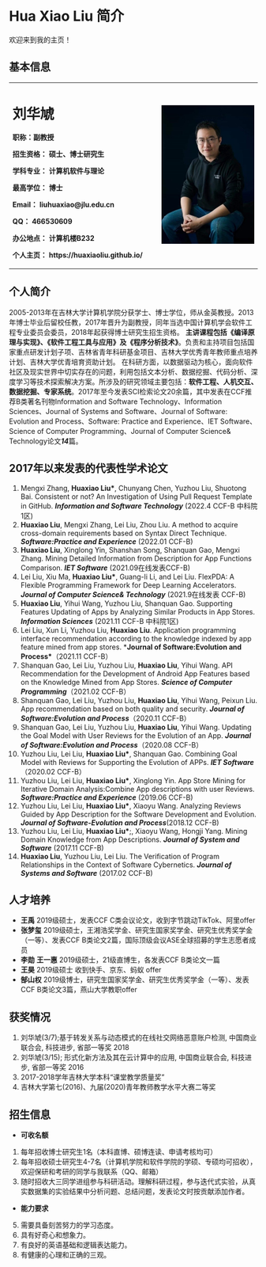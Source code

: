 # Hua Xiao Liu 简介
欢迎来到我的主页！

## 基本信息
<table border="0">
  <tr>
    <td width="60%">
      <h1>刘华虓</h1>
      <p><b>职称：副教授</b></p>
      <p><b>招生资格：	硕士、博士研究生</b></p>
      <p><b>学科专业：	计算机软件与理论</b></p>
      <p><b>最高学位：	博士</b></p>
      <p><b>Email：	liuhuaxiao@jlu.edu.cn</b></p>
      <p><b>QQ：	466530609</b></p>
      <p><b>办公地点：	计算机楼B232</b></p>
      <p><b>个人主页：	https://huaxiaoliu.github.io/
</b></p>
    </td>
    <td width="150%">
      <img src="/Teacher Liu.jpg" width="100%">   
    </td>
  </tr>
</table>

## 个人简介
   2005-2013年在吉林大学计算机学院分获学士、博士学位，师从金英教授。2013年博士毕业后留校任教，2017年晋升为副教授，同年当选中国计算机学会软件工程专业委员会委员，2018年起获得博士研究生招生资格。
**主讲课程包括《编译原理与实现》、《软件工程工具与应用》及《程序分析技术》**。负责和主持项目包括国家重点研发计划子项、吉林省青年科研基金项目、吉林大学优秀青年教师重点培养计划、吉林大学优青培育资助计划。
在科研方面，以数据驱动为核心，面向软件社区及现实世界中切实存在的问题，利用包括文本分析、数据挖掘、代码分析、深度学习等技术探索解决方案。所涉及的研究领域主要包括：**软件工程、人机交互、数据挖掘、专家系统**。2017年至今发表SCI检索论文20余篇，其中发表在CCF推荐B类著名刊物Information and Software Technology、Information Sciences、Journal of Systems and Software、Journal of Software: Evolution and Process、Software: Practice and Experience、IET Software、Science of Computer Programming、Journal of Computer Science& Technology论文***14***篇。

## 2017年以来发表的代表性学术论文
1.  Mengxi Zhang, **Huaxiao Liu&#42;**, Chunyang Chen, Yuzhou Liu, Shuotong Bai. Consistent or not? An Investigation of Using Pull Request Template in GitHub. ***Information and Software Technology*** (2022.4 CCF-B 中科院1区)
2.  **Huaxiao Liu**, Mengxi Zhang, Lei Liu, Zhou Liu. A method to acquire cross-domain requirements based on Syntax Direct Technique. ***Software:Practice and Experience***  (2022.01 CCF-B)
3.  **Huaxiao Liu**, Xinglong Yin, Shanshan Song, Shanquan Gao, Mengxi Zhang. Mining Detailed Information from Description for App Functions Comparison. ***IET Software***  (2021.09在线发表CCF-B)
4.  Lei Liu, Xiu Ma, **Huaxiao Liu&#42;**, Guang-li Li, and Lei Liu. FlexPDA: A Flexible Programming Framework for Deep Learning Accelerators. ***Journal of Computer Science& Technology***  (2021.9在线发表 CCF-B)
5.  **Huaxiao Liu**, Yihui Wang, Yuzhou Liu, Shanquan Gao. Supporting Features Updating of Apps by Analyzing Similar Products in App Stores. ***Information Sciences*** (2021.11 CCF-B 中科院1区)
6.  Lei Liu, Xun Li, Yuzhou Liu, **Huaxiao Liu**. Application programming interface recommendation according to the knowledge indexed by app feature mined from app stores. ***Journal of Software:Evolution and Process&#42;**（2021.11 CCF-B）
7.  Shanquan Gao, Lei Liu, Yuzhou Liu, **Huaxiao Liu**, Yihui Wang. API Recommendation for the Development of Android App Features based on the Knowledge Mined from App Stores. ***Science of Computer Programming***（2021.02 CCF-B）
8.  Shanquan Gao, Lei Liu, Yuzhou Liu, **Huaxiao Liu**, Yihui Wang, Peixun Liu. App recommendation based on both quality and security. ***Journal of Software:Evolution and Process***（2020.11 CCF-B）
9.  Shanquan Gao, Lei Liu, Yuzhou Liu, **Huaxiao Liu**, Yihui Wang. Updating the Goal Model with User Reviews for the Evolution of an App. ***Journal of Software:Evolution and Process***（2020.08 CCF-B）
10.  Yuzhou Liu, Lei Liu, **Huaxiao Liu&#42;**, Shanquan Gao. Combining Goal Model with Reviews for Supporting the Evolution of APPs. ***IET Software***（2020.02 CCF-B）
11.  Yuzhou Liu, Lei Liu, **Huaxiao Liu&#42;**, Xinglong Yin. App Store Mining for Iterative Domain Analysis:Combine App descriptions with user Reviews. ***Software:Practice and Experience*** (2019.06 CCF-B)
12.  Yuzhou Liu, Lei Liu, **Huaxiao Liu&#42;**, Xiaoyu Wang. Analyzing Reviews Guided by App Description for the Software Development and Evolution. ***Journal of Software-Evolution and Process***(2018.12 CCF-B) 
13.  Yuzhou Liu, Lei Liu, **Huaxiao Liu&#42;**;, Xiaoyu Wang, Hongji Yang. Mining Domain Knowledge from App Descriptions. ***Journal of System and Software*** (2017.11 CCF-B)
14.  **Huaxiao Liu**, Yuzhou Liu, Lei Liu. The Verification of Program Relationships in the Context of Software Cybernetics. ***Journal of Systems and Software*** (2017.02 CCF-B)

## 人才培养
- **王禹** 2019级硕士，发表CCF C类会议论文，收到字节跳动TikTok、阿里offer
- **张梦玺** 2019级硕士，王湘浩奖学金、研究生国家奖学金、研究生优秀奖学金（一等）、发表CCF B类论文2篇，国际顶级会议ASE全球招募的学生志愿者成员 
- **李勋** **王一惠**  2019级硕士，21级直博生，各发表CCF B类论文一篇
- **王昊** 2019级硕士 收到快手、京东、蚂蚁 offer
- **郜山权**  2019级博士，研究生国家奖学金、研究生优秀奖学金（一等）、发表CCF B类论文3篇，燕山大学教职offer

## 获奖情况
1.  刘华虓(3/7);基于转发关系与动态模式的在线社交网络恶意账户检测, 中国商业联合会, 科技进步, 省部一等奖 2018
2.  刘华虓(3/15); 形式化新方法及其在云计算中的应用, 中国商业联合会, 科技进步, 省部一等奖 2016
3.  2017-2018学年吉林大学本科“课堂教学质量奖”
4.  吉林大学第七(2016)、九届(2020)青年教师教学水平大赛二等奖

## 招生信息
- **可收名额**
1.  每年招收博士研究生1名（本科直博、硕博连读、申请考核均可）
2.  每年招收硕士研究生4-7名（计算机学院和软件学院的学硕、专硕均可招收），欢迎保研和考研的同学与我联系（QQ、邮箱）
3.  随时招收大三同学进组参与科研活动。理解科研过程，参与迭代式实验，从真实数据集的实验结果中分析问题、总结问题，发表论文时按贡献添加作者。
 
- **能力要求**
5.  需要具备刻苦努力的学习态度。
6.  具有好奇心和想象力。
7.  有良好的英语基础和逻辑表达能力。
8.  有健康的心理和正确的三观。

